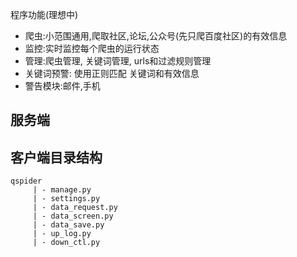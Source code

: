 程序功能(理想中)
- 爬虫:小范围通用,爬取社区,论坛,公众号(先只爬百度社区)的有效信息
- 监控:实时监控每个爬虫的运行状态
- 管理:爬虫管理, 关键词管理, urls和过滤规则管理
- 关键词预警: 使用正则匹配 关键词和有效信息
- 警告模块:邮件,手机


## 服务端

## 客户端目录结构
```
qspider
	 | - manage.py
     | - settings.py
     | - data_request.py
     | - data_screen.py
     | - data_save.py
     | - up_log.py
     | - down_ctl.py
```